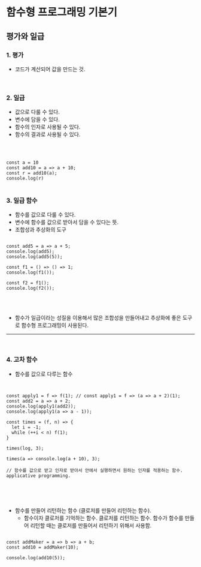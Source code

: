 # 함수형 프로그래밍 기본기
## 평가와 일급

### 1. 평가

- 코드가 계산되어 값을 만드는 것.
<br/>

### 2. 일급

- 값으로 다룰 수 있다.
- 변수에 담을 수 있다.
- 함수의 인자로 사용될 수 있다.
- 함수의 결과로 사용될 수 있다.
<br/>
<pre>
<code>
const a = 10
const add10 = a => a + 10;
const r = add10(a);
console.log(r)
</code>
</pre>

### 3. 일급 함수

- 함수를 값으로 다룰 수 있다.
- 변수에 함수를 값으로 받아서 담을 수 있다는 뜻.
- 조합성과 추상화의 도구

<pre>
<code>
const add5 = a => a + 5;
console.log(add5);
console.log(add5(5));

const f1 = () => () => 1;
console.log(f1());

const f2 = f1();
console.log(f2());
</code>
</pre>
<br/>

- 함수가 일급이라는 성질을 이용해서 많은 조합성을 만들어내고 추상화에 좋은 도구로 함수형 프로그래밍이 사용된다.
<hr />
<br/>

### 4. 고차 함수

- 함수를 값으로 다루는 함수

<pre>
<code>

const apply1 = f => f(1); // const apply1 = f => (a => a + 2)(1);
const add2 = a => a + 2;
console.log(apply1(add2));
console.log(apply1(a => a - 1));

const times = (f, n) => {
  let i = -1;
  while (++i < n) f(1);
}

times(log, 3);

times(a => console.log(a + 10), 3);

// 함수를 값으로 받고 인자로 받아서 안에서 실행하면서 원하는 인자를 적용하는 함수. applicative programming.

</code>
</pre>

<br />

- 함수를 만들어 리턴하는 함수 (클로저를 만들어 리턴하는 함수).
  + 함수이자 클로저를 기억하는 함수. 클로저를 리턴하는 함수. 함수가 함수를 만들어 리턴할 때는 클로저를 만들어서 리턴하기 위해서 사용함.

<pre>
<code>
const addMaker = a => b => a + b;
const add10 = addMaker(10);

console.log(add10(5));
</code>
</pre>

